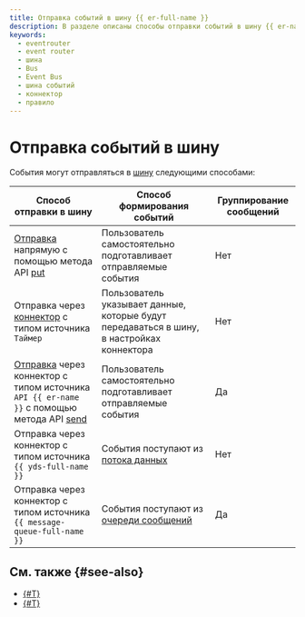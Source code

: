 ```yaml
---
title: Отправка событий в шину {{ er-full-name }}
description: В разделе описаны способы отправки событий в шину {{ er-name }} напрямую и с помощью коннекторов.
keywords:
  - eventrouter
  - event router
  - шина
  - Bus
  - Event Bus
  - шина событий
  - коннектор
  - правило
---
```


# Отправка событий в шину

События могут отправляться в [шину](./bus.md) следующими способами:

Способ отправки в шину  | Способ формирования событий  | Группирование сообщений
--- | --- | ---
[Отправка](../../operations/eventrouter/bus/data-put.md) напрямую с помощью метода API [put](../../../serverless-integrations/eventrouter/api-ref/grpc/Event/put.md) | Пользователь самостоятельно подготавливает отправляемые события | Нет
Отправка через [коннектор](../../concepts/eventrouter/connector.md) с типом источника `Таймер` | Пользователь указывает данные, которые будут передаваться в шину, в настройках коннектора | Нет
[Отправка](../../operations/eventrouter/bus/data-send.md) через коннектор с типом источника `API {{ er-name }}` с помощью метода API [send](../../../serverless-integrations/eventrouter/api-ref/grpc/Event/send.md) | Пользователь самостоятельно подготавливает отправляемые события | Да
Отправка через коннектор с типом источника `{{ yds-full-name }}` | События поступают из [потока данных](../../../data-streams/concepts/glossary.md#stream-concepts) | Нет
Отправка через коннектор с типом источника `{{ message-queue-full-name }}` | События поступают из [очереди сообщений](../../../message-queue/concepts/queue.md) | Да

## См. также {#see-also}

* [{#T}](../../operations/eventrouter/bus/data-put.md)
* [{#T}](../../operations/eventrouter/bus/data-send.md)
